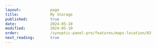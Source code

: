 ```yaml
---
layout:             page
title:              My Storage
published:          true
date:               2024-05-10
modified:           2024-05-10
order:              /synoptic-panel-pro/features/maps-location/03
next_reading:       true
---
```

